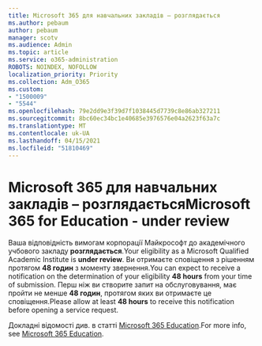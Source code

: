 ```yaml
---
title: Microsoft 365 для навчальних закладів – розглядається
ms.author: pebaum
author: pebaum
manager: scotv
ms.audience: Admin
ms.topic: article
ms.service: o365-administration
ROBOTS: NOINDEX, NOFOLLOW
localization_priority: Priority
ms.collection: Adm_O365
ms.custom:
- "1500009"
- "5544"
ms.openlocfilehash: 79e2dd9e3f39d7f1038445d7739c8e86ab327211
ms.sourcegitcommit: 8bc60ec34bc1e40685e3976576e04a2623f63a7c
ms.translationtype: MT
ms.contentlocale: uk-UA
ms.lasthandoff: 04/15/2021
ms.locfileid: "51810469"
---
```

# <a name="microsoft-365-for-education---under-review"></a><span data-ttu-id="cb360-102">Microsoft 365 для навчальних закладів – розглядається</span><span class="sxs-lookup"><span data-stu-id="cb360-102">Microsoft 365 for Education - under review</span></span>

<span data-ttu-id="cb360-103">Ваша відповідність вимогам корпорації Майкрософт до академічного учбового закладу **розглядається**.</span><span class="sxs-lookup"><span data-stu-id="cb360-103">Your eligibility as a Microsoft Qualified Academic Institute is **under review**.</span></span> <span data-ttu-id="cb360-104">Ви отримаєте сповіщення з рішенням протягом **48 годин** з моменту звернення.</span><span class="sxs-lookup"><span data-stu-id="cb360-104">You can expect to receive a notification on the determination of your eligibility **48 hours** from your time of submission.</span></span> <span data-ttu-id="cb360-105">Перш ніж ви створите запит на обслуговування, має пройти не менше **48 годин**, протягом яких ви отримаєте це сповіщення.</span><span class="sxs-lookup"><span data-stu-id="cb360-105">Please allow at least **48 hours** to receive this notification before opening a service request.</span></span>

<span data-ttu-id="cb360-106">Докладні відомості див. в статті [Microsoft 365 Education](https://www.microsoft.com/education/buy-license/microsoft365).</span><span class="sxs-lookup"><span data-stu-id="cb360-106">For more info, see [Microsoft 365 Education](https://www.microsoft.com/education/buy-license/microsoft365).</span></span>
